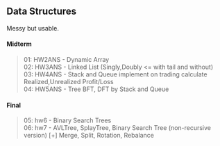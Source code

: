 ## Data Structures
Messy but usable.

#### Midterm
> 01: HW2ANS - Dynamic Array <br>
> 02: HW3ANS - Linked List (Singly,Doubly <= with tail and without) <br>
> 03: HW4ANS - Stack and Queue implement on trading calculate Realized,Unrealized Profit/Loss <br>
> 04: HW5ANS - Tree BFT, DFT by Stack and Queue <br>

#### Final
> 05: hw6 - Binary Search Trees<br>
> 06: hw7 - AVLTree, SplayTree, Binary Search Tree (non-recursive version) [+] Merge, Split, Rotation, Rebalance
